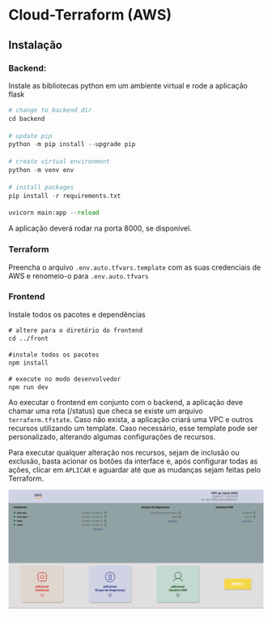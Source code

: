 # Cloud-Terraform (AWS)

## Instalação

### Backend:

Instale as bibliotecas python em um ambiente virtual e rode a aplicação flask

```python
# change to backend dir
cd backend

# update pip
python -m pip install --upgrade pip

# create virtual environment
python -m venv env

# install packages
pip install -r requirements.txt

uvicorn main:app --reload
```

A aplicação deverá rodar na porta 8000, se disponível.

### Terraform

Preencha o arquivo `.env.auto.tfvars.template` com as suas credenciais de AWS e renomeio-o para `.env.auto.tfvars`

### Frontend

Instale todos os pacotes e dependências

```
# altere para o diretório do frontend
cd ../front

#instale todos os pacotes
npm install

# execute no modo desenvolvedor
npm run dev
```

Ao executar o frontend em conjunto com o backend, a aplicação deve chamar uma rota (/status) que checa se existe um arquivo `terraform.tfstate`. Caso não exista, a aplicação criará uma VPC e outros recursos utilizando um template. Caso necessário, esse template pode ser personalizado, alterando algumas configurações de recursos.

Para executar qualquer alteração nos recursos, sejam de inclusão ou exclusão, basta acionar os botões da interface e, após configurar todas as ações, clicar em `APLICAR` e aguardar até que as mudanças sejam feitas pelo Terraform.


![1669622639411](image/README/1669622639411.png)
